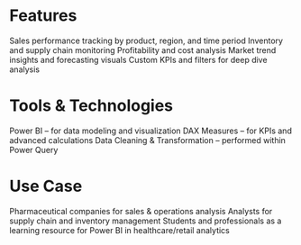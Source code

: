 # Features

Sales performance tracking by product, region, and time period
Inventory and supply chain monitoring
Profitability and cost analysis
Market trend insights and forecasting visuals
Custom KPIs and filters for deep dive analysis

# Tools & Technologies

Power BI – for data modeling and visualization
DAX Measures – for KPIs and advanced calculations
Data Cleaning & Transformation – performed within Power Query

# Use Case

Pharmaceutical companies for sales & operations analysis
Analysts for supply chain and inventory management
Students and professionals as a learning resource for Power BI in healthcare/retail analytics
